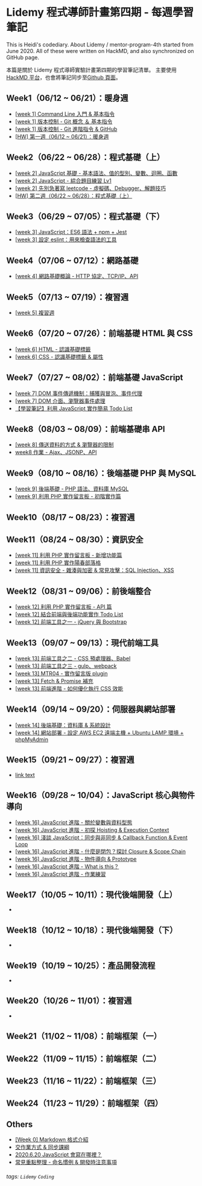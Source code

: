 # Lidemy 程式導師計畫第四期 - 每週學習筆記

This is Heidi's codediary. About Lidemy / mentor-program-4th started from June 2020.
All of these were written on HackMD, and also synchronized on GitHub page.

本篇是關於 Lidemy 程式導師實驗計畫第四期的學習筆記清單。
主要使用 [HackMD 平台](https://hackmd.io/@Heidi-Liu/note-lidemy)，也會將筆記同步至[Github 頁面](https://github.com/heidiliu2020/this-is-codediary)。

Week1（06/12 ~ 06/21）：暖身週
---
- [[week 1] Command Line 入門 & 基本指令](https://hackmd.io/@Heidi-Liu/note-cli)
- [[week 1] 版本控制 - Git 概念 ＆ 基本指令](https://hackmd.io/@Heidi-Liu/note-git)
- [[week 1] 版本控制 - Git 進階指令 & GitHub](https://hackmd.io/@Heidi-Liu/note-git-and-github)
- [[HW] 第一週（06/12 ~ 06/21）：暖身週](https://hackmd.io/@Heidi-Liu/B1vc-MHa8)

Week2（06/22 ~ 06/28）：程式基礎（上）
---
- [[week 2] JavaScript 基礎 - 基本語法、值的型別、變數、迴圈、函數](https://hackmd.io/@Heidi-Liu/note-js101)
- [[week 2] JavaScript - 綜合題目練習 Lv1](https://hackmd.io/@Heidi-Liu/HJT2-CVRL)
- [[week 2] 先別急著寫 leetcode - 虛擬碼、Debugger、解題技巧](https://hackmd.io/@Heidi-Liu/note-alg101)
- [[HW] 第二週（06/22 ~ 06/28）：程式基礎（上）](https://hackmd.io/@Heidi-Liu/BkOHuy80I)
 
Week3（06/29 ~ 07/05）：程式基礎（下）
---
- [[week 3] JavaScript：ES6 語法 + npm + Jest](https://hackmd.io/@Heidi-Liu/note-js102-es6)
- [[week 3] 設定 eslint：用來檢查語法的工具](https://hackmd.io/@Heidi-Liu/note-eslint)

Week4（07/06 ~ 07/12）：網路基礎
---
- [[week 4] 網路基礎概論 - HTTP 協定、TCP/IP、API](https://hackmd.io/@Heidi-Liu/note-net101)

Week5（07/13 ~ 07/19）：複習週
---
- [[week 5] 複習週](https://hackmd.io/@Heidi-Liu/Bk8OGlnQw)

Week6（07/20 ~ 07/26）：前端基礎 HTML 與 CSS
---
- [[week 6] HTML - 認識基礎標籤](https://hackmd.io/@Heidi-Liu/note-fe101-html)
- [[week 6] CSS - 認識基礎標籤 & 屬性](https://hackmd.io/@Heidi-Liu/note-fe101-css)


Week7（07/27 ~ 08/02）：前端基礎 JavaScript
---
- [[week 7] DOM 事件傳遞機制：捕獲與冒泡、事件代理](https://hackmd.io/@Heidi-Liu/note-fe201-dom)
- [[week 7] DOM 介面、瀏覽器事件處理](https://hackmd.io/@Heidi-Liu/note-fe102-dom-and-event)
- [【學習筆記】利用 JavaScript 實作簡易 Todo List](https://hackmd.io/@Heidi-Liu/note-js102-todolist)

Week8（08/03 ~ 08/09）：前端基礎串 API
---
- [[week 8] 傳送資料的方式 & 瀏覽器的限制](https://hackmd.io/@Heidi-Liu/note-net101)
- [week8 作業 - Ajax、JSONP、API](https://hackmd.io/@Heidi-Liu/r1uMolkfD)

Week9（08/10 ~ 08/16）：後端基礎 PHP 與 MySQL
---
- [[week 9] 後端基礎 - PHP 語法、資料庫 MySQL](https://hackmd.io/@Heidi-Liu/note-be101-php-and-mysql)
- [[week 9] 利用 PHP 實作留言板 - 初階實作篇](https://hackmd.io/@Heidi-Liu/note-be101-php)

Week10（08/17 ~ 08/23）：複習週
---

Week11（08/24 ~ 08/30）：資訊安全
---
- [[week 11] 利用 PHP 實作留言板 - 新增功能篇](https://hackmd.io/@Heidi-Liu/note-be101-php-update)
- [[week 11] 利用 PHP 實作陽春部落格](https://hackmd.io/@Heidi-Liu/note-board-php)
- [[week 11] 資訊安全 - 雜湊與加密 & 常見攻擊：SQL Injection、XSS](https://hackmd.io/@Heidi-Liu/note-be101-php-security)

Week12（08/31 ~ 09/06）：前後端整合
---
- [[week 12] 利用 PHP 實作留言板 - API 篇](https://hackmd.io/@Heidi-Liu/note-be101-php-api)
- [[week 12] 結合前端與後端功能實作 Todo List](https://hackmd.io/@Heidi-Liu/note-be101-php-todolist)
- [[week 12] 前端工具之一 - jQuery 與 Bootstrap](https://hackmd.io/@Heidi-Liu/note-fe201-jquery-and-bootstrap)

Week13（09/07 ~ 09/13）：現代前端工具
---
- [[week 13] 前端工具之二 - CSS 預處理器、Babel](https://hackmd.io/@Heidi-Liu/note-fe201-sass-and-babel)
- [[week 13] 前端工具之三 - gulp、webpack](https://hackmd.io/@Heidi-Liu/note-fe201-gulp-and-webpack)
- [[week 13] MTR04 - 實作留言版 plugin](https://hackmd.io/@Heidi-Liu/note-board-plugin)
- [[week 13] Fetch & Promise 補充](https://hackmd.io/@Heidi-Liu/note-fetch-and-promise)
- [[week 13] 前端進階 - 如何優化執行 CSS 效能](https://hackmd.io/@Heidi-Liu/note-css-optimize)


Week14（09/14 ~ 09/20）：伺服器與網站部署
---
- [[week 14] 後端基礎：資料庫 & 系統設計](https://hackmd.io/@Heidi-Liu/note-database-and-system-design)
- [[week 14] 網站部署 - 設定 AWS EC2 遠端主機 + Ubuntu LAMP 環境 + phpMyAdmin](https://hackmd.io/@Heidi-Liu/note-website-deployment)

Week15（09/21 ~ 09/27）：複習週
---
- [link text](https:// "title")

Week16（09/28 ~ 10/04）：JavaScript 核心與物件導向
---
- [[week 16] JavaScript 進階 - 關於變數與資料型態](https://hackmd.io/@Heidi-Liu/note-js201-data-type)
- [[week 16] JavaScript 進階 - 初探 Hoisting & Execution Context](https://hackmd.io/@Heidi-Liu/note-js201-hoisting)
- [[week 16] 淺談 JavaScript：同步與非同步 & Callback Function & Event Loop](https://hackmd.io/@Heidi-Liu/note-javascript-callback)
- [[week 16] JavaScript 進階 - 什麼是閉包？探討 Closure & Scope Chain](https://hackmd.io/@Heidi-Liu/note-js201-closure)
- [[week 16] JavaScript 進階 - 物件導向 & Prototype](https://hackmd.io/@Heidi-Liu/note-js201-oop-prototype)
- [[week 16] JavaScript 進階 - What is this？](https://hackmd.io/@Heidi-Liu/note-js201-this)
- [[week 16] JavaScript 進階 - 作業練習](https://hackmd.io/@Heidi-Liu/HJdnyWQYD)


Week17（10/05 ~ 10/11）：現代後端開發（上）
---
- 

Week18（10/12 ~ 10/18）：現代後端開發（下）
---
- 

Week19（10/19 ~ 10/25）：產品開發流程
---
- 

Week20（10/26 ~ 11/01）：複習週
---
- 

Week21（11/02 ~ 11/08）：前端框架（一）
---

Week22（11/09 ~ 11/15）：前端框架（二）
---

Week23（11/16 ~ 11/22）：前端框架（三）
---

Week24（11/23 ~ 11/29）：前端框架（四）
---


Others
---
- [[Week 0] Markdown 格式介紹](https://hackmd.io/@Heidi-Liu/note-markdown)
- [交作業方式 & 同步課綱](https://hackmd.io/@Heidi-Liu/S12yU9D08)
- [2020.6.20 JavaScript 會寫在哪裡？](https://hackmd.io/@Heidi-Liu/Bkp548jT8)
- [常見重點整理 - 命名慣例 & 開發時注意事項](https://hackmd.io/@Heidi-Liu/note-common)

###### tags: `Lidemy` `Coding`
